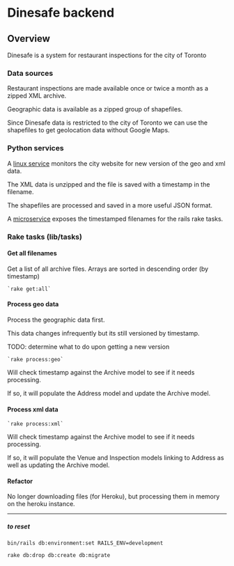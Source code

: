 # Dinesafe backend 

## Overview

Dinesafe is a system for restaurant inspections for the city of Toronto

### Data sources

Restaurant inspections are made available once or twice a month as a zipped XML archive.

Geographic data is available as a zipped group of shapefiles.

Since Dinesafe data is restricted to the city of Toronto we can use the shapefiles to get geolocation data without Google Maps.

### Python services

A [linux service](https://github.com/openciti/dinesafemicroservices) monitors the city website for new version of the geo and xml data.

The XML data is unzipped and the file is saved with a timestamp in the filename.

The shapefiles are processed and saved in a more useful JSON format.

A [microservice](https://openciti.ca/cgi-bin/ds/all) exposes the timestamped filenames for the rails rake tasks. 

### Rake tasks (lib/tasks)

#### Get all filenames

Get a list of all archive files. Arrays are sorted in descending order (by timestamp)

    `rake get:all`

#### Process geo data

Process the geographic data first.

This data changes infrequently but its still versioned by timestamp.

TODO: determine what to do upon getting a new version

    `rake process:geo`

Will check timestamp against the Archive model to see if it needs processing.

If so, it will populate the Address model and update the Archive model.
    
#### Process xml data

    `rake process:xml`

Will check timestamp against the Archive model to see if it needs processing.

If so, it will populate the Venue and Inspection models linking to Address as well as updating the Archive model.

#### Refactor

No longer downloading files (for Heroku), but processing them in memory on the heroku instance.



-------

##### to reset
`bin/rails db:environment:set RAILS_ENV=development`

`rake db:drop db:create db:migrate`

